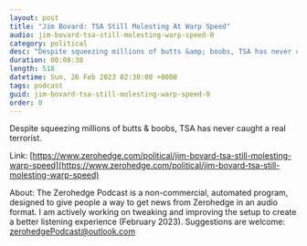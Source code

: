 ```yaml
---
layout: post
title: "Jim Bovard: TSA Still Molesting At Warp Speed"
audio: jim-bovard-tsa-still-molesting-warp-speed-0
category: political
desc: "Despite squeezing millions of butts &amp; boobs, TSA has never caught a real terrorist."
duration: 00:08:38
length: 518
datetime: Sun, 26 Feb 2023 02:30:00 +0000
tags: podcast
guid: jim-bovard-tsa-still-molesting-warp-speed-0
order: 0
---
```

Despite squeezing millions of butts &amp; boobs, TSA has never caught a real terrorist.

Link: [https://www.zerohedge.com/political/jim-bovard-tsa-still-molesting-warp-speed](https://www.zerohedge.com/political/jim-bovard-tsa-still-molesting-warp-speed)

About: The Zerohedge Podcast is a non-commercial, automated program, designed to give people a way to get news from Zerohedge in an audio format.  I am actively working on tweaking and improving the setup to create a better listening experience (February 2023).  Suggestions are welcome: [zerohedgePodcast@outlook.com](mailto:zerohedgePodcast@outlook.com)